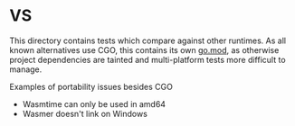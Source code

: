 # VS

This directory contains tests which compare against other runtimes. As all
known alternatives use CGO, this contains its own [go.mod](go.mod), as
otherwise project dependencies are tainted and multi-platform tests more
difficult to manage.

Examples of portability issues besides CGO
* Wasmtime can only be used in amd64
* Wasmer doesn't link on Windows
